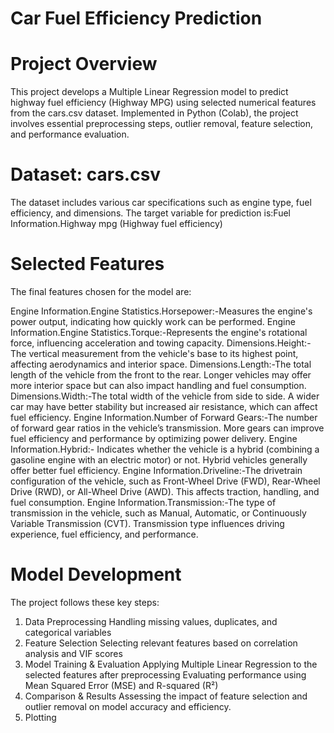 # Car Fuel Efficiency Prediction
# Project Overview
This project develops a Multiple Linear Regression model to predict highway fuel efficiency (Highway MPG) using selected numerical features from the cars.csv dataset. Implemented in Python (Colab), the project involves essential preprocessing steps, outlier removal, feature selection, and performance evaluation.

# Dataset: cars.csv
The dataset includes various car specifications such as engine type, fuel efficiency, and dimensions. 
The target variable for prediction is:Fuel Information.Highway mpg (Highway fuel efficiency)

# Selected Features
The final features chosen for the model are:

Engine Information.Engine Statistics.Horsepower:-Measures the engine's power output, indicating how quickly work can be performed.
Engine Information.Engine Statistics.Torque:-Represents the engine's rotational force, influencing acceleration and towing capacity.
Dimensions.Height:-The vertical measurement from the vehicle's base to its highest point, affecting aerodynamics and interior space.
Dimensions.Length:-The total length of the vehicle from the front to the rear. Longer vehicles may offer more interior space but can also impact handling and fuel consumption.
Dimensions.Width:-The total width of the vehicle from side to side. A wider car may have better stability but increased air resistance, which can affect fuel efficiency.
Engine Information.Number of Forward Gears:-The number of forward gear ratios in the vehicle’s transmission. More gears can improve fuel efficiency and performance by optimizing power delivery.
Engine Information.Hybrid:- Indicates whether the vehicle is a hybrid (combining a gasoline engine with an electric motor) or not. Hybrid vehicles generally offer better fuel efficiency.
Engine Information.Driveline:-The drivetrain configuration of the vehicle, such as Front-Wheel Drive (FWD), Rear-Wheel Drive (RWD), or All-Wheel Drive (AWD). This affects traction, handling, and fuel consumption.
Engine Information.Transmission:-The type of transmission in the vehicle, such as Manual, Automatic, or Continuously Variable Transmission (CVT). Transmission type influences driving experience, fuel efficiency, and performance.

# Model Development
The project follows these key steps:

1. Data Preprocessing
Handling missing values, duplicates, and categorical variables
2. Feature Selection
Selecting relevant features based on correlation analysis and VIF scores
3. Model Training & Evaluation
Applying Multiple Linear Regression to the selected features after preprocessing
Evaluating performance using Mean Squared Error (MSE) and R-squared (R²)
4. Comparison & Results
Assessing the impact of feature selection and outlier removal on model accuracy and efficiency.
5. Plotting
